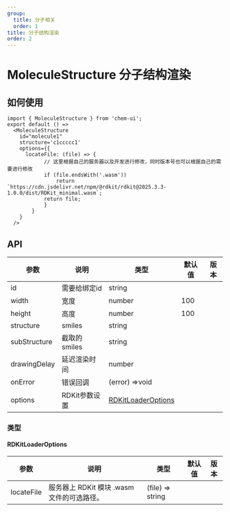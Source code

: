 ```yaml
---
group:
  title: 分子相关
  order: 1
title: 分子结构渲染
order: 2
---
```

# MoleculeStructure 分子结构渲染

## 如何使用

```tsx
import { MoleculeStructure } from 'chem-ui';
export default () => 
  <MoleculeStructure 
    id="molecule1" 
    structure='c1ccccc1'  
    options={{
      locateFile: (file) => {
            // 这里根据自己的服务器以及开发进行修改，同时版本号也可以根据自己的需要进行修改
            if (file.endsWith('.wasm'))
                return `https://cdn.jsdelivr.net/npm/@rdkit/rdkit@2025.3.3-1.0.0/dist/RDKit_minimal.wasm`;
            return file;
            }
        }
    } 
  />
```

## API

| 参数         | 说明          | 类型                      | 默认值 | 版本 |
| ------------ | ------------- |-------------------------| ------ | ---- |
| id           | 需要给绑定id  | string                  |        |      |
| width        | 宽度          | number                  | 100    |      |
| height       | 高度          | number                  | 100    |      |
| structure    | smiles        | string                  |        |      |
| subStructure | 截取的smiles  | string                  |        |      |
| drawingDelay | 延迟渲染时间  | number                  |        |      |
| onError      | 错误回调      | (error) =>void          |        |      |
| options      | RDKit参数设置 | [RDKitLoaderOptions](#rdkitloaderoptions) |        |      |

### 类型 

#### RDKitLoaderOptions

| 参数       | 说明                                       | 类型             | 默认值 | 版本 |
| ---------- | ------------------------------------------ | ---------------- | ------ | ---- |
| locateFile | 服务器上 RDKit 模块 .wasm 文件的可选路径。 | (file) => string |        |      |
